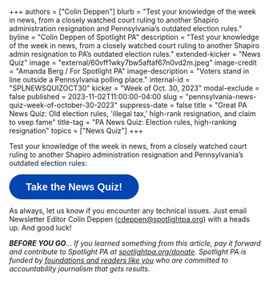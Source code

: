 +++
authors = ["Colin Deppen"]
blurb = "Test your knowledge of the week in news, from a closely watched court ruling to another Shapiro administration resignation and Pennsylvania’s outdated election rules."
byline = "Colin Deppen of Spotlight PA"
description = "Test your knowledge of the week in news, from a closely watched court ruling to another Shapiro admin resignation to PA’s outdated election rules."
extended-kicker = "News Quiz"
image = "external/60vff1wky7bw5aftaf67n0vd2m.jpeg"
image-credit = "Amanda Berg / For Spotlight PA"
image-description = "Voters stand in line outside a Pennsylvania polling place."
internal-id = "SPLNEWSQUIZOCT30"
kicker = "Week of Oct. 30, 2023"
modal-exclude = false
published = 2023-11-02T11:00:00-04:00
slug = "pennsylvania-news-quiz-week-of-october-30-2023"
suppress-date = false
title = "Great PA News Quiz: Old election rules, 'illegal tax,' high-rank resignation, and claim to veep fame"
title-tag = "PA News Quiz: Election rules, high-ranking resignation"
topics = ["News Quiz"]
+++

Test your knowledge of the week in news, from a closely watched court ruling to another Shapiro administration resignation and Pennsylvania’s outdated election rules:

<button data-tf-popup="lFcY3VzL" data-tf-opacity="100" data-tf-size="100" data-tf-iframe-props="title=SPL News Quiz Week 36 - Sept. 18" data-tf-transitive-search-params data-tf-medium="snippet" style="all:unset;font-family:Helvetica,Arial,sans-serif;display:inline-block;max-width:100%;white-space:nowrap;overflow:hidden;text-overflow:ellipsis;background-color:#0445AF;color:#fff;font-size:20px;border-radius:25px;padding:0 33px;font-weight:bold;height:50px;cursor:pointer;line-height:50px;text-align:center;margin:0;text-decoration:none;">Take the News Quiz!</button><script src="//embed.typeform.com/next/embed.js"></script>

As always, let us know if you encounter any technical issues. Just email Newsletter Editor Colin Deppen (cdeppen@spotlightpa.org) with a heads up. And good luck!

<strong><em>BEFORE YOU GO</em></strong><em>… If you learned something from this article, pay it forward and contribute to Spotlight PA at </em><a href="http://spotlightpa.org/donate"><em>spotlightpa.org/donate</em></a><em>. Spotlight PA is funded by </em><a href="https://www.spotlightpa.org/support"><em>foundations and readers like you</em></a><em> who are committed to accountability journalism that gets results.</em>

